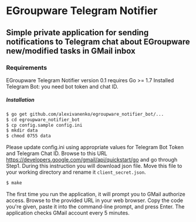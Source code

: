 # EGroupware Telegram Notifier  

## Simple private application for sending notifications to Telegram chat about EGroupware new/modified tasks in GMail inbox    

### Requirements

EGroupware Telegram Notifier version 0.1 requires Go >= 1.7
Installed Telegram Bot: you need bot token and chat ID.   

##### Installation

```sh
$ go get github.com/alexivanenko/egroupware_notifier_bot/...
$ cd egroupware_notifier_bot
$ cp config.sample config.ini
$ mkdir data
$ chmod 0755 data
```

Please update config.ini using appropriate values for Telegram Bot Token and Telegram Chat ID.
Browse to this URL https://developers.google.com/gmail/api/quickstart/go and go through Step1.
During this instruction you will download json file. Move this file to your working directory and rename it ```client_secret.json```.  

```sh
$ make
```

The first time you run the application, it will prompt you to GMail authorize access. Browse to the provided URL in your web browser. Copy the code you're given, paste it into the command-line prompt, and press Enter.
The application checks GMail account every 5 minutes.